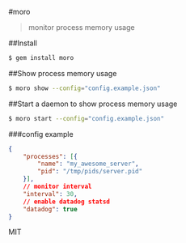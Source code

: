 #moro
>monitor process memory usage

##Install
```bash
$ gem install moro
```

##Show process memory usage
```bash
$ moro show --config="config.example.json"
```

##Start a daemon to show process memory usage
```bash
$ moro start --config="config.example.json"
```

###config example
```json
{
	"processes": [{
		"name": "my_awesome_server",
		"pid": "/tmp/pids/server.pid"
	}],
	// monitor interval
	"interval": 30,
	// enable datadog statsd
	"datadog": true
}
```

MIT
